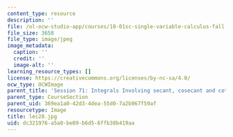 ```yaml
---
content_type: resource
description: ''
file: /ol-ocw-studio-app/courses/18-01sc-single-variable-calculus-fall-2010/dc321976a5a0be09b6d56ffb38b419aa_lec28.jpg
file_size: 3658
file_type: image/jpeg
image_metadata:
  caption: ''
  credit: ''
  image-alt: ''
learning_resource_types: []
license: https://creativecommons.org/licenses/by-nc-sa/4.0/
ocw_type: OCWImage
parent_title: 'Session 71: Integrals Involving secant, cosecant and cotangent'
parent_type: CourseSection
parent_uid: 369ea1a0-42d3-4dea-55d0-7a2b967f59af
resourcetype: Image
title: lec28.jpg
uid: dc321976-a5a0-be09-b6d5-6ffb38b419aa
---
```

